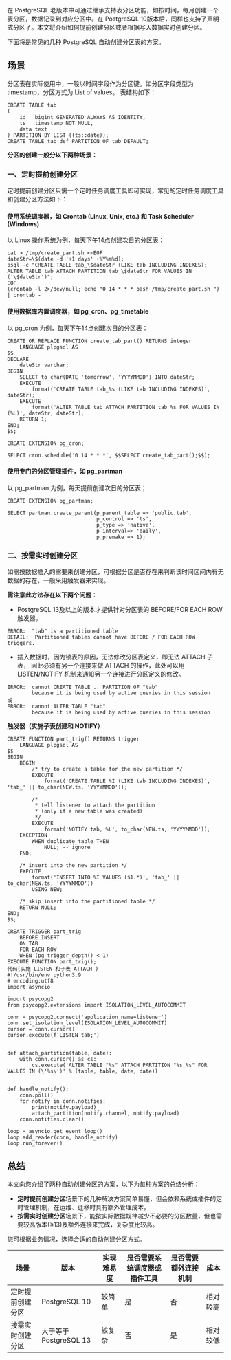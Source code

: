 在 PostgreSQL 老版本中可通过继承支持表分区功能，如按时间，每月创建一个表分区，数据记录到对应分区中。在 PostgreSQL 10版本后，同样也支持了声明式分区了。本文将介绍如何提前创建分区或者根据写入数据实时创建分区。

下面将是常见的几种 PostgreSQL 自动创建分区表的方案。

## 场景
分区表在实际使用中，一般以时间字段作为分区键。如分区字段类型为 timestamp，分区方式为 List of values。
表结构如下：
```
CREATE TABLE tab
(
    id   bigint GENERATED ALWAYS AS IDENTITY,
    ts   timestamp NOT NULL,
    data text
) PARTITION BY LIST ((ts::date));
CREATE TABLE tab_def PARTITION OF tab DEFAULT;
```

**分区的创建一般分以下两种场景：**
### 一、定时提前创建分区
定时提前创建分区只需一个定时任务调度工具即可实现，常见的定时任务调度工具和创建分区方法如下：

#### 使用系统调度器，如 Crontab (Linux, Unix, etc.) 和 Task Scheduler (Windows)
以 Linux 操作系统为例，每天下午14点创建次日的分区表：
```
cat > /tmp/create_part.sh <<EOF
dateStr=\$(date -d '+1 days' +%Y%m%d); 
psql -c "CREATE TABLE tab_\$dateStr (LIKE tab INCLUDING INDEXES); ALTER TABLE tab ATTACH PARTITION tab_\$dateStr FOR VALUES IN ('\$dateStr')";
EOF
(crontab -l 2>/dev/null; echo "0 14 * * * bash /tmp/create_part.sh ") | crontab -
```

#### 使用数据库内置调度器，如 pg_cron、pg_timetable
以 pg_cron 为例，每天下午14点创建次日的分区表：
```
CREATE OR REPLACE FUNCTION create_tab_part() RETURNS integer
    LANGUAGE plpgsql AS
$$
DECLARE
    dateStr varchar;
BEGIN
    SELECT to_char(DATE 'tomorrow', 'YYYYMMDD') INTO dateStr;
    EXECUTE
        format('CREATE TABLE tab_%s (LIKE tab INCLUDING INDEXES)', dateStr);
    EXECUTE
        format('ALTER TABLE tab ATTACH PARTITION tab_%s FOR VALUES IN (%L)', dateStr, dateStr);
    RETURN 1;
END;
$$;

CREATE EXTENSION pg_cron;

SELECT cron.schedule('0 14 * * *', $$SELECT create_tab_part();$$);
```

#### 使用专门的分区管理插件，如 pg_partman
以 pg_partman 为例，每天提前创建次日的分区表；
```
CREATE EXTENSION pg_partman;

SELECT partman.create_parent(p_parent_table => 'public.tab',
                             p_control => 'ts',
                             p_type => 'native',
                             p_interval=> 'daily',
                             p_premake => 1);
```

### 二、按需实时创建分区
如需按数据插入的需要来创建分区，可根据分区是否存在来判断该时间区间内有无数据的存在，一般采用触发器来实现。

**需注意此方法存在以下两个问题**：
- PostgreSQL 13及以上的版本才提供针对分区表的 BEFORE/FOR EACH ROW 触发器。
```
ERROR:  "tab" is a partitioned table
DETAIL:  Partitioned tables cannot have BEFORE / FOR EACH ROW triggers.
```
- 插入数据时，因为锁表的原因，无法修改分区表定义，即无法 ATTACH 子表， 因此必须有另一个连接来做 ATTACH 的操作，此处可以用 LISTEN/NOTIFY 机制来通知另一个连接进行分区定义的修改。
```
ERROR:  cannot CREATE TABLE .. PARTITION OF "tab"
        because it is being used by active queries in this session
或
ERROR:  cannot ALTER TABLE "tab"
        because it is being used by active queries in this session
```

**触发器（实施子表创建和 NOTIFY）**
```
CREATE FUNCTION part_trig() RETURNS trigger
    LANGUAGE plpgsql AS
$$
BEGIN
    BEGIN
        /* try to create a table for the new partition */
        EXECUTE
            format('CREATE TABLE %I (LIKE tab INCLUDING INDEXES)', 'tab_' || to_char(NEW.ts, 'YYYYMMDD'));

        /*
         * tell listener to attach the partition
         * (only if a new table was created)
         */
        EXECUTE
            format('NOTIFY tab, %L', to_char(NEW.ts, 'YYYYMMDD'));
    EXCEPTION
        WHEN duplicate_table THEN
            NULL; -- ignore
    END;

    /* insert into the new partition */
    EXECUTE
        format('INSERT INTO %I VALUES ($1.*)', 'tab_' || to_char(NEW.ts, 'YYYYMMDD'))
        USING NEW;

    /* skip insert into the partitioned table */
    RETURN NULL;
END;
$$;

CREATE TRIGGER part_trig
    BEFORE INSERT
    ON TAB
    FOR EACH ROW
    WHEN (pg_trigger_depth() < 1)
EXECUTE FUNCTION part_trig();
代码(实施 LISTEN 和子表 ATTACH )
#!/usr/bin/env python3.9
# encoding:utf8
import asyncio

import psycopg2
from psycopg2.extensions import ISOLATION_LEVEL_AUTOCOMMIT

conn = psycopg2.connect('application_name=listener')
conn.set_isolation_level(ISOLATION_LEVEL_AUTOCOMMIT)
cursor = conn.cursor()
cursor.execute(f'LISTEN tab;')


def attach_partition(table, date):
    with conn.cursor() as cs:
        cs.execute('ALTER TABLE "%s" ATTACH PARTITION "%s_%s" FOR VALUES IN (\'%s\')' % (table, table, date, date))


def handle_notify():
    conn.poll()
    for notify in conn.notifies:
        print(notify.payload)
        attach_partition(notify.channel, notify.payload)
    conn.notifies.clear()

loop = asyncio.get_event_loop()
loop.add_reader(conn, handle_notify)
loop.run_forever()
```

## 总结
本文向您介绍了两种自动创建分区的方案，以下为每种方案的总结分析：
- **定时提前创建分区**场景下的几种解决方案简单易懂，但会依赖系统或插件的定时管理机制，在运维、迁移时具有额外管理成本。
- **按需实时创建分区**场景下，能按实际数据规律减少不必要的分区数量，但也需要较高版本(≥13)及额外连接来完成，复杂度比较高。

您可根据业务情况，选择合适的自动创建分区方式。

| 场景 | 版本 | 实现难易度 | 是否需要系统调度器或插件工具 | 是否需要额外连接机制 | 成本 |
|---------|---------|---------|---------|---------|---------|
| 定时提前创建分区 | PostgreSQL 10 | 较简单 | 是 | 否 | 相对较高 |
| 按需实时创建分区 | 大于等于 PostgreSQL 13 | 较复杂 | 否 | 是 | 相对较低 |

